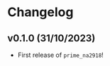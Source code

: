 # Changelog

<!--next-version-placeholder-->

## v0.1.0 (31/10/2023)

- First release of `prime_na2918`!